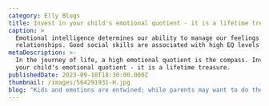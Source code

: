 ```yaml
---
category: Elly Blogs
title: Invest in your child's emotional quotient - it is a lifetime treasure
caption: >
  Emotional intelligence determines our ability to manage our feelings and
  relationships. Good social skills are associated with high EQ levels
metaDescription: >-
  In the journey of life, a high emotional quotient is the compass. Invest in
  your child's emotional quotient - it is a lifetime treasure.
publishedDate: 2023-09-18T18:30:00.000Z
thumbnail: /images/564291931-H.jpg
blog: "Kids and emotions are entwined; while parents may want to do the best for their kids’ financially, but emotional investment plays an equally important role. The ability to understand, manage, and use emotions is known as emotional intelligence.\_[Emotional](https://web.archive.org/web/20230330183424/https://glentreeacademy.com/emotional-intelligence-of-children-and-ways-to-strengthen-it/)\_intelligence is called EQ or EI, a higher Emotional Quotient can predict success in social intelligence and emotional conditions. EQ develops with time and age.\n\nDeveloping emotional intelligence:\n\nKids, like adults, also need to identify and acknowledge their feelings, and this is not an easy task. The first step to developing emotional intelligence is acknowledging emotions. Emotional acknowledgment is a long process that takes practice and patience. Getting it right always is not guaranteed, even when you have learned it all. It is continuous improvement; a journey on which the earlier you embark, the better. This continuous process works best when started at a young age before the ups and downs of adolescence show up.\n\nEmotional intelligence determines our ability to manage our feelings and relationships. Good social skills are associated with high EQ levels. ... However, if I must choose, I believe EQ is slightly more important than IQ because it develops one’s ability to judge and react to people around them.\n\nIt is the responsibility of parents and teachers who develop, help, and mold kids to build their emotions from the start, making them emotionally smart. Parents are the first teachers and they equip their ward with tools to develop successful relations and sustain them. For example, your child’s first friend is where you need to pay special attention, help them nurture, value, and continue with it, so your kid learns to live up with relations outside of the family.\n\nThe emotional landscape is an unfamiliar terrain and parents need to confront and tread with utmost care. They need to hold the hands of their children and walk the steep learning curve of emotional intelligence step-by-step.\n\nListen to their feelings.\n\nChildren usually fume out their feelings when they are lost or directionless. As parents, listen to their feelings, sometimes ranting too. This will help you know and understand their pain, problems and difficulties. Often when the feelings are fumed, a child feels lighter and can think clearly. Hear them out but do not give an immediate fix to their issues, instead try and be as compassionate as possible. Show them you understand and you care. Being understood gives a sense of belonging and security building emotional security. Secure kids are emotionally smarter as well as stable.\n\nManage and absorb their frustrations.\n\nChildren tend to get impacted by external stimuli very often and their behavior is then ruled by these disappointments and feelings. As kids, it is difficult to identify and separate actions from feelings. To kids’, actions are a subset of the main set of all their feelings. It is okay to absorb their feelings and frustrations only sometimes and give them some time, space and ground to vent and pacify themselves. Avoid being an emotional translator to them all the time. A big part of emotional intelligence is being able to understand and absorb situations. When kids see you absorb their emotions, they would learn the same when they step out of the house.\n\nEmotions can be positive or negative.\n\nEmotions in our society are usually judged, some are tagged as positive emotions and few others are tagged negative emotions. Positive emotions are happy, energized and guilt free but negative ones are sad, brooding and makes one feel guilty. Avoid such emotional categorization and judgments.\n\nRemember, emotions that do not fit your positive or negative bucket may still be very important to your child and as parents, start accepting their emotions by being less judgmental. Just do not encourage them by absorbing to a point that kids feel hurting someone is also an acceptable emotion, draw clear lines of demarcations on acceptability scales. This is important to build social intelligence. Acceptance in society and your comfort in it depend a lot on your social intelligence.\n\nHelp them voice their feelings.\n\nHelp them understand their emotions; teach them the right set of words/vocabulary to express it so nothing derails. Adopt an informed parenting approach\n\nRecognise and then regulate.\n\nEQ is built over time and needs to run as a culture in your family. This also needs to be in your family’s DNA, so it is well regulated by every member of the family. It needs to be in the family for the child to relate with everyone and not just their parents.\n"
---
```


